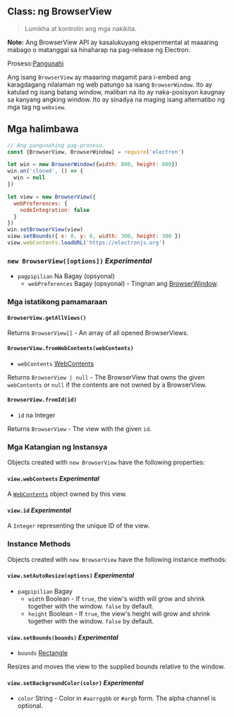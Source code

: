 ## Class: ng BrowserView

> Lumikha at kontrolin ang mga nakikita.

**Note:** Ang BrowserView API ay kasalukuyang eksperimental at maaaring mabago o matanggal sa hinaharap na pag-release ng Electron.

Proseso:[Pangunahi](../glossary.md#main-process)

Ang isang `BrowserView` ay maaaring magamit para i-embed ang karagdagang nilalaman ng web patungo sa isang `BrowserWindow`. Ito ay katulad ng isang batang window, maliban na ito ay naka-posisyon kaugnay sa kanyang angking window. Ito ay sinadya na maging isang alternatibo ng mga tag ng `webview`.

## Mga halimbawa

```javascript
// Ang pangunahing pag-proseso.
const {BrowserView, BrowserWindow} = require('electron')

let win = new BrowserWindow({width: 800, height: 600})
win.on('closed', () => {
  win = null
})

let view = new BrowserView({
  webPreferences: {
    nodeIntegration: false
  }
})
win.setBrowserView(view)
view.setBounds({ x: 0, y: 0, width: 300, height: 300 })
view.webContents.loadURL('https://electronjs.org')
```

### `new BrowserView([options])` *Experimental*

* `pagpipilian` Na Bagay (opsyonal) 
  * `webPreferences` Bagay (opsyonal) - Tingnan ang [BrowserWindow](browser-window.md).

### Mga istatikong pamamaraan

#### `BrowserView.getAllViews()`

Returns `BrowserView[]` - An array of all opened BrowserViews.

#### `BrowserView.fromWebContents(webContents)`

* `webContents` [WebContents](web-contents.md)

Returns `BrowserView | null` - The BrowserView that owns the given `webContents` or `null` if the contents are not owned by a BrowserView.

#### `BrowserView.fromId(id)`

* `id` na Integer

Returns `BrowserView` - The view with the given `id`.

### Mga Katangian ng Instansya

Objects created with `new BrowserView` have the following properties:

#### `view.webContents` *Experimental*

A [`WebContents`](web-contents.md) object owned by this view.

#### `view.id` *Experimental*

A `Integer` representing the unique ID of the view.

### Instance Methods

Objects created with `new BrowserView` have the following instance methods:

#### `view.setAutoResize(options)` *Experimental*

* `pagpipilian` Bagay 
  * `width` Boolean - If `true`, the view's width will grow and shrink together with the window. `false` by default.
  * `height` Boolean - If `true`, the view's height will grow and shrink together with the window. `false` by default.

#### `view.setBounds(bounds)` *Experimental*

* `bounds` [Rectangle](structures/rectangle.md)

Resizes and moves the view to the supplied bounds relative to the window.

#### `view.setBackgroundColor(color)` *Experimental*

* `color` String - Color in `#aarrggbb` or `#argb` form. The alpha channel is optional.